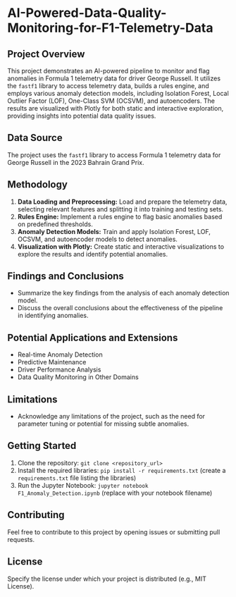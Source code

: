 # AI-Powered-Data-Quality-Monitoring-for-F1-Telemetry-Data

## Project Overview

This project demonstrates an AI-powered pipeline to monitor and flag anomalies in Formula 1 telemetry data for driver George Russell. It utilizes the `fastf1` library to access telemetry data, builds a rules engine, and employs various anomaly detection models, including Isolation Forest, Local Outlier Factor (LOF), One-Class SVM (OCSVM), and autoencoders. The results are visualized with Plotly for both static and interactive exploration, providing insights into potential data quality issues.

## Data Source

The project uses the `fastf1` library to access Formula 1 telemetry data for George Russell in the 2023 Bahrain Grand Prix.

## Methodology

1. **Data Loading and Preprocessing:** Load and prepare the telemetry data, selecting relevant features and splitting it into training and testing sets.
2. **Rules Engine:** Implement a rules engine to flag basic anomalies based on predefined thresholds.
3. **Anomaly Detection Models:** Train and apply Isolation Forest, LOF, OCSVM, and autoencoder models to detect anomalies.
4. **Visualization with Plotly:** Create static and interactive visualizations to explore the results and identify potential anomalies.

## Findings and Conclusions

- Summarize the key findings from the analysis of each anomaly detection model.
- Discuss the overall conclusions about the effectiveness of the pipeline in identifying anomalies.

## Potential Applications and Extensions

- Real-time Anomaly Detection
- Predictive Maintenance
- Driver Performance Analysis
- Data Quality Monitoring in Other Domains

## Limitations

- Acknowledge any limitations of the project, such as the need for parameter tuning or potential for missing subtle anomalies.

## Getting Started

1. Clone the repository: `git clone <repository_url>`
2. Install the required libraries: `pip install -r requirements.txt` (create a `requirements.txt` file listing the libraries)
3. Run the Jupyter Notebook: `jupyter notebook F1_Anomaly_Detection.ipynb` (replace with your notebook filename)

## Contributing

Feel free to contribute to this project by opening issues or submitting pull requests.

## License

Specify the license under which your project is distributed (e.g., MIT License).
